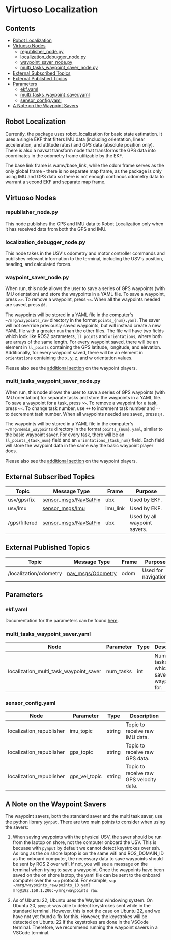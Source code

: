 # Virtuoso Localization

## Contents
- [Robot Localization](#robot-localization)
- [Virtuoso Nodes](#virtuoso-nodes)
  - [republisher_node.py](#republisher\_nodepy)
  - [localization_debugger_node.py](#localization\_debugger\_nodepy)
  - [waypoint_saver_node.py](#waypoint\_saver\_nodepy)
  - [multi_tasks_waypoint_saver_node.py](#multi\_tasks\_waypoint\_saver\_nodepy)
- [External Subscribed Topics](#external-subscribed-topics)
- [External Published Topics](#external-published-topics)
- [Parameters](#parameters)
  - [ekf.yaml](#ekfyaml)
  - [multi_tasks_waypoint_saver.yaml](#multi\_tasks\_waypoint\_saveryaml)
  - [sensor_config.yaml](#sensor\_configyaml)
- [A Note on the Waypoint Savers](#a-note-on-the-waypoint-savers)

## Robot Localization

Currently, the package uses robot_localization for basic state estimation. It uses a single EKF that filters IMU data (including orientation, linear acceleration, and attitude rates) and GPS data (absolute position only). There is also a navsat transform node that transforms the GPS data into coordinates in the odometry frame utilizable by the EKF. 

The base link frame is wamv/base_link, while the odom frame serves as the only global frame - there is no separate map frame, as the package is only using IMU and GPS data so there is not enough continous odometry data to warrant a second EKF and separate map frame.

## Virtuoso Nodes

### republisher_node.py
This node publishes the GPS and IMU data to Robot Localization only when it has received data from both the GPS and IMU.

### localization_debugger_node.py
This node takes in the USV's odometry and motor controller commands and publishes relevant information to the terminal, including the USV's position, heading, and calculated forces.

### waypoint_saver_node.py
When run, this node allows the user to save a series of GPS waypoints (with IMU orientation) and store the waypoints in a YAML file. To save a waypoint, press `>>`. To remove a waypoint, press `<<`. When all the waypoints needed are saved, press `@!`. 

The waypoints will be stored in a YAML file in the computer's `~/mrg/waypoints_raw` directory in the format `points_{num}.yaml`. The saver will not override previously saved waypoints, but will instead create a new YAML file with a greater `num` than the other files. The file will have two fields which look like ROS2 parameters, `ll_points` and `orientations`, where both are arrays of the same length. For every waypoint saved, there will be an element in `ll_points` containing the GPS latitude, longitude, and elevation. Additionally, for every waypoint saved, there will be an element in `orientations` containing the x, y, z, and w orientation values.

Please also see the [additional section](#a-note-on-the-waypoint-savers) on the waypoint players.

### multi_tasks_waypoint_saver_node.py
When run, this node allows the user to save a series of GPS waypoints (with IMU orientation) for separate tasks and store the waypoints in a YAML file. To save a waypoint for a task, press `>>`. To remove a waypoint for a task, press `<<`. To change task number, use `++` to increment task number and `--` to decrement task number. When all waypoints needed are saved, press `@!`.

The waypoints will be stored in a YAML file in the computer's `~/mrg/semis_waypoints` directory in the format `points_{num}.yaml`, similar to the basic waypoint saver. For every task, there will be an `ll_points_{task_num}` field and an `orientations_{task_num}` field. Each field will store the waypoint data in the same way the basic waypoint player does.

Please also see the [additional section](#a-note-on-the-waypoint-savers) on the waypoint players.

## External Subscribed Topics

| Topic | Message Type | Frame | Purpose |
|-------|--------------|-------|---------|
| usv/gps/fix | [sensor_msgs/NavSatFix](https://docs.ros2.org/foxy/api/sensor_msgs/msg/NavSatFix.html) | ubx | Used by EKF. |
| usv/imu | [sensor_msgs/Imu](http://docs.ros.org/en/melodic/api/sensor_msgs/html/msg/Imu.html) | imu_link | Used by EKF. |
| /gps/filtered | [sensor_msgs/NavSatFix](https://docs.ros2.org/foxy/api/sensor_msgs/msg/NavSatFix.html) | ubx | Used by all waypoint savers. |

## External Published Topics

| Topic | Message Type | Frame | Purpose |
|-------|--------------|-------|---------|
| /localization/odometry | [nav_msgs/Odometry](http://docs.ros.org/en/noetic/api/nav_msgs/html/msg/Odometry.html) | odom | Used for navigation. |

## Parameters

### ekf.yaml
Documentation for the parameters can be found [here](http://docs.ros.org/en/melodic/api/robot_localization/html/state_estimation_nodes.html).

### multi_tasks_waypoint_saver.yaml

| Node | Parameter | Type | Description |
|------|-----------|------|-------------|
| localization_multi_task_waypoint_saver | num_tasks | int | Number of tasks for which to save waypoints for. |

### sensor_config.yaml

| Node | Parameter | Type | Description |
|------|-----------|------|-------------|
| localization_republisher | imu_topic | string | Topic to receive raw IMU data. |
| localization_republisher | gps_topic | string | Topic to receive raw GPS data. |
| localization_republisher | gps_vel_topic | string | Topic to receive raw GPS velocity data. |

## A Note on the Waypoint Savers

The waypoint savers, both the standard saver and the multi task saver, use the python library `pynput`. There are two main points to consider when using the savers:

1. When saving waypoints with the physical USV, the saver should be run from the laptop on shore, not the computer onboard the USV. This is becuase with `pynput` by default we cannot detect keystrokes over ssh. As long as the on shore laptop is on the same wifi and ROS_DOMAIN_ID as the onboard computer, the necessary data to save waypoints should be sent by ROS 2 over wifi. If not, you will see a message on the terminal when trying to save a waypoint. Once the waypoints have been saved on the on shore laptop, the yaml file can be sent to the onboard computer over the `scp` protocol. For example, `scp ~/mrg/waypoints_raw/points_10.yaml mrg@192.168.1.200:~/mrg/waypoints_raw`.

2. As of Ubuntu 22, Ubuntu uses the Wayland windowing system. On Ubuntu 20, `pynput` was able to detect keystrokes sent while in the standard terminal. However, this is not the case on Ubuntu 22, and we have not yet found a fix for this. However, the keystrokes will be detected on Ubuntu 22 if the keystrokes are done in the VSCode terminal. Therefore, we recommend running the waypoint savers in a VSCode terminal.